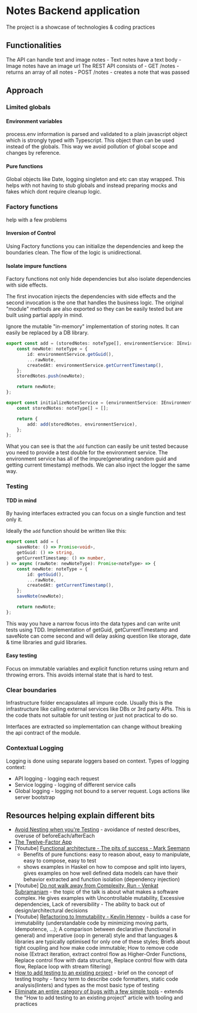 # Notes Backend application
The project is a showcase of technologies & coding practices

## Functionalities
The API can handle text and image notes
    - Text notes have a text body
    - Image notes have an image url
The REST API consists of
    - GET /notes - returns an array of all notes
    - POST /notes - creates a note that was passed 

## Approach

### Limited globals

#### Environment variables
process.env information is parsed and validated to a plain javascript object which is strongly typed with Typescript.
This object than can be used instead of the globals. This way we avoid pollution of global scope and changes by reference.

#### Pure functions
Global objects like Date, logging singleton and etc can stay wrapped. This helps with not having to stub globals and instead preparing mocks and fakes which dont require cleanup logic.

### Factory functions
help with a few problems

#### Inversion of Control
Using Factory functions you can initialize the dependencies and keep the boundaries clean.
The flow of the logic is unidirectional.

#### Isolate impure functions
Factory functions not only hide dependencies but also isolate dependencies with side effects.

The first invocation injects the dependencies with side effects and the second invocation is the one that handles the business logic.
The original "module" methods are also exported so they can be easily tested but are built using partial apply in mind.

Ignore the mutable "in-memory" implementation of storing notes. It can easily be replaced by a DB library.
```typescript
export const add = (storedNotes: noteType[], environmentService: IEnvironmentService) => async (rawNote: newNoteType): Promise<noteType> => {
    const newNote: noteType = {
        id: environmentService.getGuid(),
        ...rawNote,
        createdAt: environmentService.getCurrentTimestamp(),
    };
    storedNotes.push(newNote);

    return newNote;
};

export const initializeNotesService = (environmentService: IEnvironmentService): INotesService => {
    const storedNotes: noteType[] = [];

    return {
        add: add(storedNotes, environmentService),
    };
};
```

What you can see is that the `add` function can easily be unit tested because you need to provide a test double for the environment service.
The environment service has all of the impure(generating random guid and getting current timestamp) methods. We can also inject the logger the same way.

### Testing

#### TDD in mind
By having interfaces extracted you can focus on a single function and test only it.

Ideally the `add` function should be written like this:
```typescript
export const add = (
    saveNote: () => Promise<void>,
    getGuid: () => string,
    getCurrentTimestamp: () => number,
) => async (rawNote: newNoteType): Promise<noteType> => {
    const newNote: noteType = {
        id: getGuid(),
        ...rawNote,
        createdAt: getCurrentTimestamp(),
    };
    saveNote(newNote);

    return newNote;
};
```
This way you have a narrow focus into the data types and can write unit tests using TDD.
Implementation of getGuid, getCurrentTimestamp and saveNote can come second and will delay asking question like storage, date & time libraries and guid libraries.

#### Easy testing
Focus on immutable variables and explicit function returns using return and throwing errors. This avoids internal state that is hard to test.

### Clear boundaries
Infrastructure folder encapsulates all impure code. Usually this is the infrastructure like calling external services like DBs or 3rd party APIs. This is the code thats not suitable for unit testing or just not practical to do so.

Interfaces are extracted so implementation can change without breaking the api contract of the module.

### Contextual Logging
Logging is done using separate loggers based on context.
Types of logging context:
- API logging - logging each request
- Service logging - logging of different service calls
- Global logging - logging not bound to a server request. Logs actions like server bootstrap

## Resources helping explain different bits
- [Avoid Nesting when you're Testing](https://kentcdodds.com/blog/avoid-nesting-when-youre-testing) - avoidance of nested describes, overuse of beforeEach/afterEach
- [The Twelve-Factor App](https://12factor.net)
- [Youtube] [Functional architecture - The pits of success - Mark Seemann](https://www.youtube.com/watch?v=US8QG9I1XW0)
    - Benefits of pure functions: easy to reason about, easy to manipulate, easy to compose, easy to test
    - shows examples in Haskel on how to compose and split into layers, gives examples on how well defined data models can have their behavior extracted and function isolation (dependency injection)
- [Youtube] [Do not walk away from Complexity, Run - Venkat Subramaniam](https://www.youtube.com/watch?v=nZcLHkORdHE) - the topic of the talk is about what makes a software complex. He gives examples with Uncontrollable mutability, Excessive dependencies, Lack of reversibility - The ability to back out of design/architectural decisions
- [Youtube] [Refactoring to Immutability - Kevlin Henney](https://www.youtube.com/watch?v=APUCMSPiNh4) - builds a case for immutability (understandable code by minimizing moving parts, Idempotence, ...); A comparison between declarative (functional in general) and imperative (oop in general) style and that languages & libraries are typically optimised for only one of these styles; Briefs about tight coupling and how make code immutable; How to remove code noise (Extract iteration, extract control flow as Higher-Order Functions, Replace control flow with data structure, Replace control flow with data flow, Replace loop with stream filtering)
- [How to add testing to an existing project](https://kentcdodds.com/blog/how-to-add-testing-to-an-existing-project) - brief on the concept of testing trophy - fancy term to describe code formatters, static code analysis(linters) and types as the most basic type of testing
- [Eliminate an entire category of bugs with a few simple tools](https://kentcdodds.com/blog/eliminate-an-entire-category-of-bugs-with-a-few-simple-tools) - extends the "How to add testing to an existing project" article with tooling and practices
